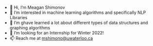 - 👋 Hi, I’m Meagan Shimonov
- 👀 I’m interested in machine learning algorithms and specifically NLP Libraries
- 🌱 I’m ghave learned a lot about different types of data structures and graphing algorithms 
- 💞️ I’m looking for an Internship for Winter 2022!
- 📫 Reach me at mshimono@uwaterloo.ca

<!---
MeaganShim/MeaganShim is a ✨ special ✨ repository because its `README.md` (this file) appears on your GitHub profile.
You can click the Preview link to take a look at your changes.
--->
